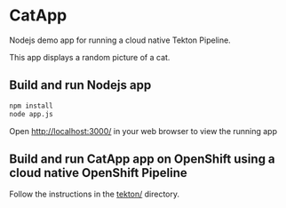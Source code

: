 # CatApp

Nodejs demo app for running a cloud native Tekton Pipeline.

This app displays a random picture of a cat.

## Build and run Nodejs app

```bash
npm install
node app.js
```

Open [http://localhost:3000/](http://localhost:3000/) in your web browser to
view the running app

## Build and run CatApp app on OpenShift using a cloud native OpenShift Pipeline

Follow the instructions in the [tekton/](tekton/README.md) directory.

